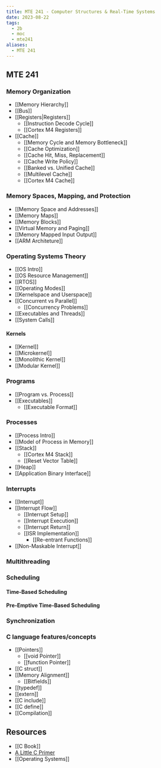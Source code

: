 ```yaml
---
title: MTE 241 - Computer Structures & Real-Time Systems
date: 2023-08-22
tags:
  - 2b
  - moc
  - mte241
aliases:
  - MTE 241
---
```

## MTE 241

### Memory Organization
- [[Memory Hierarchy]]
- [[Bus]]
- [[Registers|Registers]]
	- [[Instruction Decode Cycle]]
	- [[Cortex M4 Registers]]
- [[Cache]]
	- [[Memory Cycle and Memory Bottleneck]]
	- [[Cache Optimization]]
	- [[Cache Hit, Miss, Replacement]]
	- [[Cache Write Policy]]
	- [[Banked vs. Unified Cache]]
	- [[Multilevel Cache]]
	- [[Cortex M4 Cache]]
### Memory Spaces, Mapping, and Protection
- [[Memory Space and Addresses]]
- [[Memory Maps]]
- [[Memory Blocks]]
- [[Virtual Memory and Paging]]
- [[Memory Mapped Input Output]]
- [[ARM Architeture]]
### Operating Systems Theory
- [[OS Intro]]
- [[OS Resource Management]]
- [[RTOS]]
- [[Operating Modes]]
- [[Kernelspace and Userspace]]
- [[Concurrent vs Parallel]]
	- [[Concurrency Problems]]
- [[Executables and Threads]]
- [[System Calls]]
#### Kernels
- [[Kernel]]
- [[Microkernel]]
- [[Monolithic Kernel]]
- [[Modular Kernel]]
### Programs
- [[Program vs. Process]]
- [[Executables]]
	- [[Executable Format]] 
### Processes
- [[Process Intro]]
- [[Model of Process in Memory]]
- [[Stack]]
	- [[Cortex M4 Stack]]
	- [[Reset Vector Table]]
- [[Heap]]
- [[Application Binary Interface]]
### Interrupts
- [[Interrupt]]
- [[Interrupt Flow]]
	- [[Interrupt Setup]]
	- [[Interrupt Execution]]
	- [[Interrupt Return]]
	- [[ISR Implementation]]
		- [[Re-entrant Functions]]
- [[Non-Maskable Interrupt]]

### Multithreading

### Scheduling

#### Time-Based Scheduling

#### Pre-Emptive Time-Based Scheduling

### Synchronization

### C language features/concepts
- [[Pointers]]
	- [[void Pointer]]
	- [[function Pointer]]
- [[C struct]]
- [[Memory Alignment]]
	- [[Bitfields]]
- [[typedef]]
- [[extern]]
- [[C include]]
- [[C define]]
- [[Compilation]]

## Resources
- [[C Book]]
- [A Little C Primer](https://en.wikibooks.org/wiki/A_Little_C_Primer)
- [[Operating Systems]]
